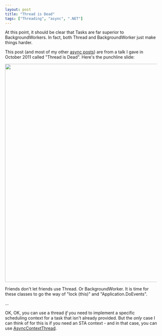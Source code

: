 ```yaml
---
layout: post
title: "Thread is Dead"
tags: ["Threading", "async", ".NET"]
---
```



At this point, it should be clear that Tasks are far superior to BackgroundWorkers. In fact, both Thread and BackgroundWorker just make things harder.





This post (and most of my other [async posts](http://blog.stephencleary.com/search/label/async)) are from a talk I gave in October 2011 called "Thread is Dead". Here's the punchline slide:



<div style="text-align: center;">
<img border="0" height="720" width="960" src="http://2.bp.blogspot.com/-rEe_nJtpBCo/TzQVTq-F2gI/AAAAAAAAGco/ZjVZyWAdPNE/s960/Thread%2Bis%2BDead.png" />
</div>



Friends don't let friends use Thread. Or BackgroundWorker. It is time for these classes to go the way of "lock (this)" and "Application.DoEvents".





...





OK, OK, you can use a thread _if_ you need to implement a specific scheduling context for a task that isn't already provided. But the _only_ case I can think of for this is if you need an STA context - and in that case, you can use [AsyncContextThread](http://nitoasyncex.codeplex.com/wikipage?title=AsyncContextThread).

